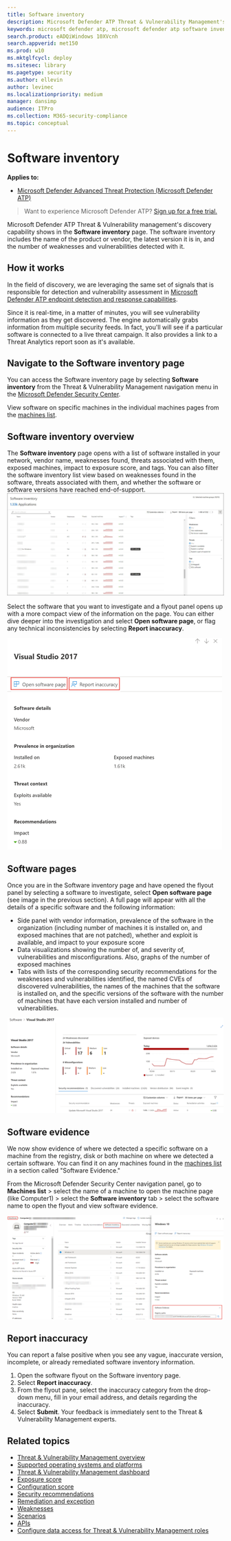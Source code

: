 ```yaml
---
title: Software inventory
description: Microsoft Defender ATP Threat & Vulnerability Management's software inventory page shows how many weaknesses and vulnerabilities have been detected in software.
keywords: microsoft defender atp, microsoft defender atp software inventory, mdatp threat & vulnerability management, mdatp threat & vulnerability management software inventory, mdatp tvm software inventory, tvm software inventory
search.product: eADQiWindows 10XVcnh
search.appverid: met150
ms.prod: w10
ms.mktglfcycl: deploy
ms.sitesec: library
ms.pagetype: security
ms.author: ellevin
author: levinec
ms.localizationpriority: medium
manager: dansimp
audience: ITPro
ms.collection: M365-security-compliance 
ms.topic: conceptual
---
```

# Software inventory

**Applies to:**
- [Microsoft Defender Advanced Threat Protection (Microsoft Defender ATP)](https://go.microsoft.com/fwlink/p/?linkid=2069559)

>Want to experience Microsoft Defender ATP? [Sign up for a free trial.](https://www.microsoft.com/microsoft-365/windows/microsoft-defender-atp?ocid=docs-wdatp-portaloverview-abovefoldlink)

Microsoft Defender ATP Threat & Vulnerability management's discovery capability shows in the **Software inventory** page. The software inventory includes the name of the product or vendor, the latest version it is in, and the number of weaknesses and vulnerabilities detected with it.

## How it works

In the field of discovery, we are leveraging the same set of signals that is responsible for detection and vulnerability assessment in [Microsoft Defender ATP endpoint detection and response capabilities](overview-endpoint-detection-response.md).

Since it is real-time, in a matter of minutes, you will see vulnerability information as they get discovered. The engine automatically grabs information from multiple security feeds. In fact, you'll will see if a particular software is connected to a live threat campaign. It also provides a link to a Threat Analytics report soon as it's available.

## Navigate to the Software inventory page

You can access the Software inventory page by selecting **Software inventory** from the Threat & Vulnerability Management navigation menu in the [Microsoft Defender Security Center](portal-overview.md).

View software on specific machines in the individual machines pages from the [machines list](machines-view-overview.md).

## Software inventory overview

The **Software inventory** page opens with a list of software installed in your network, vendor name, weaknesses found, threats associated with them, exposed machines, impact to exposure score, and tags. You can also filter the software inventory list view based on weaknesses found in the software, threats associated with them, and whether the software or software versions have reached end-of-support.
![Example of the landing page for software inventory.](images/software_inventory_filter.png)

Select the software that you want to investigate and a flyout panel opens up with a more compact view of the information on the page. You can either dive deeper into the investigation and select **Open software page**, or flag any technical inconsistencies by selecting **Report inaccuracy**.

![Flyout example page of "Visual Studio 2017" from the software inventory page.](images/tvm-software-inventory-flyout500.png)

## Software pages

Once you are in the Software inventory page and have opened the flyout panel by selecting a software to investigate, select **Open software page** (see image in the previous section). A full page will appear with all the details of a specific software and the following information:

- Side panel with vendor information, prevalence of the software in the organization (including number of machines it is installed on, and exposed machines that are not patched), whether and exploit is available, and impact to your exposure score
- Data visualizations showing the number of, and severity of, vulnerabilities and misconfigurations. Also, graphs of the number of exposed machines
- Tabs with lists of the corresponding security recommendations for the weaknesses and vulnerabilities identified, the named CVEs of discovered vulnerabilities, the names of the machines that the software is installed on, and the specific versions of the software with the number of machines that have each version installed and number of vulnerabilities.

![Software example page for Visual Studio 2017 with the software details, weaknesses, exposed devices, and more.](images/tvm-software-page-example.png)

## Software evidence

We now show evidence of where we detected a specific software on a machine from the registry, disk or both machine on where we detected a certain software.
You can find it on any machines found in the [machines list](machines-view-overview.md) in a section called "Software Evidence."

From the Microsoft Defender Security Center navigation panel, go to **Machines list** > select the name of a machine to open the machine page (like Computer1) > select the **Software inventory** tab > select the software name to open the flyout and view software evidence.

![Software evidence example of Windows 10 from the machines list, showing software evidence registry path.](images/tvm-software-evidence.png)

## Report inaccuracy

You can report a false positive when you see any vague, inaccurate version, incomplete, or already remediated software inventory information.

1. Open the software flyout on the Software inventory page.
2. Select **Report inaccuracy**.
3. From the flyout pane, select the inaccuracy category from the drop-down menu, fill in your email address, and details regarding the inaccuracy.
4. Select **Submit**. Your feedback is immediately sent to the Threat & Vulnerability Management experts.

## Related topics

- [Threat & Vulnerability Management overview](next-gen-threat-and-vuln-mgt.md)
- [Supported operating systems and platforms](tvm-supported-os.md)
- [Threat & Vulnerability Management dashboard](tvm-dashboard-insights.md)
- [Exposure score](tvm-exposure-score.md)
- [Configuration score](configuration-score.md)
- [Security recommendations](tvm-security-recommendation.md)
- [Remediation and exception](tvm-remediation.md)
- [Weaknesses](tvm-weaknesses.md)
- [Scenarios](threat-and-vuln-mgt-scenarios.md)
- [APIs](threat-and-vuln-mgt-scenarios.md#apis)
- [Configure data access for Threat & Vulnerability Management roles](user-roles.md#create-roles-and-assign-the-role-to-an-azure-active-directory-group)
